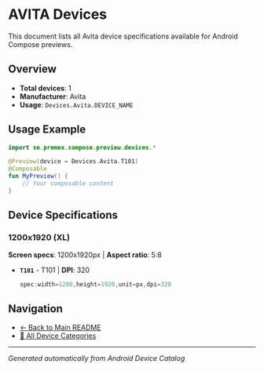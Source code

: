 # AVITA Devices

This document lists all Avita device specifications available for Android Compose previews.

## Overview

- **Total devices**: 1
- **Manufacturer**: Avita
- **Usage**: `Devices.Avita.DEVICE_NAME`

## Usage Example

```kotlin
import se.premex.compose.preview.devices.*

@Preview(device = Devices.Avita.T101)
@Composable
fun MyPreview() {
    // Your composable content
}
```

## Device Specifications

### 1200x1920 (XL)

**Screen specs**: 1200x1920px | **Aspect ratio**: 5:8

- **`T101`** - T101 | **DPI**: 320
  ```kotlin
  spec:width=1200,height=1920,unit=px,dpi=320
  ```

## Navigation

- [← Back to Main README](../../README.md)
- [📱 All Device Categories](../README.md)

---
*Generated automatically from Android Device Catalog*
